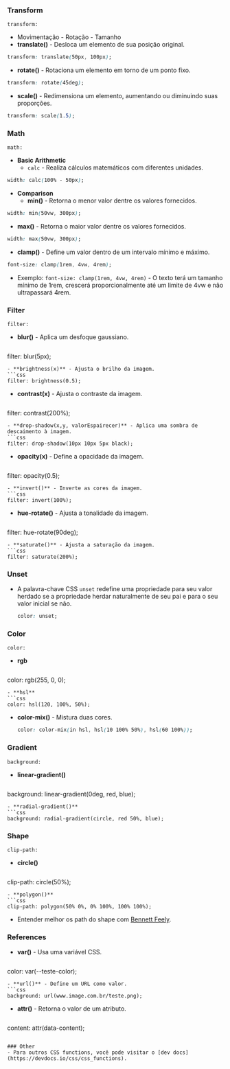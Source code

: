 ### Transform
`transform:`
- Movimentação - Rotação - Tamanho
- **translate()** - Desloca um elemento de sua posição original.
```css
transform: translate(50px, 100px);
```
- **rotate()** - Rotaciona um elemento em torno de um ponto fixo.
```css
transform: rotate(45deg);
```
- **scale()** - Redimensiona um elemento, aumentando ou diminuindo suas proporções.
```css
transform: scale(1.5);
```

### Math
`math:`
- **Basic Arithmetic**
  - `calc` - Realiza cálculos matemáticos com diferentes unidades.
```css
width: calc(100% - 50px);
```
- **Comparison**
  - **min()** - Retorna o menor valor dentre os valores fornecidos.
```css
width: min(50vw, 300px);
```
  - **max()** - Retorna o maior valor dentre os valores fornecidos.
```css
width: max(50vw, 300px);
```
  - **clamp()** - Define um valor dentro de um intervalo mínimo e máximo.
```css
font-size: clamp(1rem, 4vw, 4rem);
```
  - Exemplo: `font-size: clamp(1rem, 4vw, 4rem)` - O texto terá um tamanho mínimo de 1rem, crescerá proporcionalmente até um limite de 4vw e não ultrapassará 4rem.

### Filter
`filter:`
- **blur()** - Aplica um desfoque gaussiano.
  ```css
filter: blur(5px);
  ```
- **brightness(x)** - Ajusta o brilho da imagem.
  ```css
filter: brightness(0.5);
  ```
- **contrast(x)** - Ajusta o contraste da imagem.
  ```css
filter: contrast(200%);
  ```
- **drop-shadow(x,y, valorEspairecer)** - Aplica uma sombra de descaimento à imagem.
  ```css
filter: drop-shadow(10px 10px 5px black);
  ```
- **opacity(x)** - Define a opacidade da imagem.
  ```css
filter: opacity(0.5);
  ```
- **invert()** - Inverte as cores da imagem.
  ```css
filter: invert(100%);
  ```
- **hue-rotate()** - Ajusta a tonalidade da imagem.
  ```css
filter: hue-rotate(90deg);
  ```
- **saturate()** - Ajusta a saturação da imagem.
  ```css
filter: saturate(200%);
  ```

### Unset
- A palavra-chave CSS `unset` redefine uma propriedade para seu valor herdado se a propriedade herdar naturalmente de seu pai e para o seu valor inicial se não.
  ```css
  color: unset;
  ```

### Color
`color:`
- **rgb**
  ```css
color: rgb(255, 0, 0);
  ```
- **hsl**
  ```css
  color: hsl(120, 100%, 50%);
  ```
- **color-mix()** - Mistura duas cores.
  ```css
  color: color-mix(in hsl, hsl(10 100% 50%), hsl(60 100%));
  ```

### Gradient
`background:`
- **linear-gradient()**
  ```css
background: linear-gradient(0deg, red, blue);
  ```
- **radial-gradient()**
  ```css
  background: radial-gradient(circle, red 50%, blue);
  ```

### Shape
`clip-path:`
- **circle()**
  ```css
clip-path: circle(50%);
  ```
- **polygon()**
  ```css
clip-path: polygon(50% 0%, 0% 100%, 100% 100%);
  ```
- Entender melhor os path do shape com [Bennett Feely](https://bennettfeely.com/clippy/).

### References
- **var()** - Usa uma variável CSS.
  ```css
color: var(--teste-color);
  ```
- **url()** - Define um URL como valor.
  ```css
background: url(www.image.com.br/teste.png);
  ```
- **attr()** - Retorna o valor de um atributo.
  ```css
content: attr(data-content);
  ```

### Other
- Para outros CSS functions, você pode visitar o [dev docs](https://devdocs.io/css/css_functions).